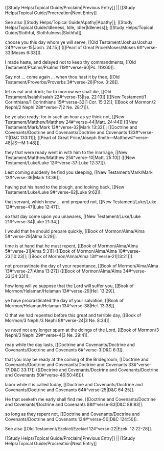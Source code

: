 [[Study Helps/Topical Guide/Proclaim|Previous Entry]]  ||  [[Study Helps/Topical Guide/Procreation|Next Entry]]

 See also [[Study Helps/Topical Guide/Apathy|Apathy]]; [[Study Helps/Topical Guide/Idleness, Idle, Idler|Idleness]]; [[Study Helps/Topical Guide/Slothful, Slothfulness|Slothful]]

 choose you this day whom ye will serve, [[Old Testament/Joshua/Joshua 24#^verse-15|Josh. 24:15]] ([[Pearl of Great Price/Moses/Moses 6#^verse-33|Moses 6:33]]).

 I made haste, and delayed not to keep thy commandments, [[Old Testament/Psalms/Psalms 119#^verse-60|Ps. 119:60]].

 Say not ... come again ... when thou hast it by thee, [[Old Testament/Proverbs/Proverbs 3#^verse-28|Prov. 3:28]].

 let us eat and drink; for to morrow we shall die, [[Old Testament/Isaiah/Isaiah 22#^verse-13|Isa. 22:13]] ([[New Testament/1 Corinthians/1 Corinthians 15#^verse-32|1 Cor. 15:32]]; [[Book of Mormon/2 Nephi/2 Nephi 28#^verse-7|2 Ne. 28:7]]).

 be ye also ready: for in such an hour as ye think not, [[New Testament/Matthew/Matthew 24#^verse-44|Matt. 24:44]] ([[New Testament/Mark/Mark 13#^verse-32|Mark 13:32]]; [[Doctrine and Covenants/Doctrine and Covenants/Doctrine and Covenants 133#^verse-11|D&C 133:11]]; [[Pearl of Great Price/Joseph Smith—Matthew#^verse-48|JS—M 1:48]]).

 they that were ready went in with him to the marriage, [[New Testament/Matthew/Matthew 25#^verse-10|Matt. 25:10]] ([[New Testament/Luke/Luke 12#^verse-37|Luke 12:37]]).

 Lest coming suddenly he find you sleeping, [[New Testament/Mark/Mark 13#^verse-36|Mark 13:36]].

 having put his hand to the plough, and looking back, [[New Testament/Luke/Luke 9#^verse-62|Luke 9:62]].

 that servant, which knew ... and prepared not, [[New Testament/Luke/Luke 12#^verse-47|Luke 12:47]].

 so that day come upon you unawares, [[New Testament/Luke/Luke 21#^verse-34|Luke 21:34]].

 I would that he should prepare quickly, [[Book of Mormon/Alma/Alma 5#^verse-29|Alma 5:29]].

 time is at hand that he must repent, [[Book of Mormon/Alma/Alma 5#^verse-31|Alma 5:31]] ([[Book of Mormon/Alma/Alma 10#^verse-23|10:23]]; [[Book of Mormon/Alma/Alma 13#^verse-21|13:21]]).

 not procrastinate the day of your repentance, [[Book of Mormon/Alma/Alma 13#^verse-27|Alma 13:27]] ([[Book of Mormon/Alma/Alma 34#^verse-33|34:33]]).

 how long will ye suppose that the Lord will suffer you, [[Book of Mormon/Helaman/Helaman 13#^verse-29|Hel. 13:29]].

 ye have procrastinated the day of your salvation, [[Book of Mormon/Helaman/Helaman 13#^verse-38|Hel. 13:38]].

 O that we had repented before this great and terrible day, [[Book of Mormon/3 Nephi/3 Nephi 8#^verse-24|3 Ne. 8:24]].

 ye need not any longer spurn at the doings of the Lord, [[Book of Mormon/3 Nephi/3 Nephi 29#^verse-4|3 Ne. 29:4]].

 reap while the day lasts, [[Doctrine and Covenants/Doctrine and Covenants/Doctrine and Covenants 6#^verse-3|D&C 6:3]].

 that you may be ready at the coming of the Bridegroom, [[Doctrine and Covenants/Doctrine and Covenants/Doctrine and Covenants 33#^verse-17|D&C 33:17]] ([[Doctrine and Covenants/Doctrine and Covenants/Doctrine and Covenants 50#^verse-46|50:46]]).

 labor while it is called today, [[Doctrine and Covenants/Doctrine and Covenants/Doctrine and Covenants 64#^verse-25|D&C 64:25]].

 He that seeketh me early shall find me, [[Doctrine and Covenants/Doctrine and Covenants/Doctrine and Covenants 88#^verse-83|D&C 88:83]].

 so long as they repent not, [[Doctrine and Covenants/Doctrine and Covenants/Doctrine and Covenants 124#^verse-50|D&C 124:50]].

 See also [[Old Testament/Ezekiel/Ezekiel 12#^verse-22|Ezek. 12:22-28]].

[[Study Helps/Topical Guide/Proclaim|Previous Entry]]  ||  [[Study Helps/Topical Guide/Procreation|Next Entry]]